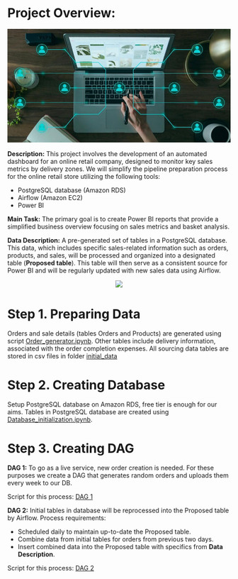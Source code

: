 # Project Overview:
<p align="center">
  <img src="https://github.com/AntonMiniazev/Fine_Delivery/blob/main/other/data-pipeline-architecture-purpose.jpg" />
</p>

**Description:** This project involves the development of an automated dashboard for an online retail company, designed to monitor key sales metrics by delivery zones. 
We will simplify the pipeline preparation process for the online retail store utilizing the following tools:
- PostgreSQL database (Amazon RDS)
- Airflow (Amazon EC2)
- Power BI

**Main Task:** The primary goal is to create Power BI reports that provide a simplified business overview focusing on sales metrics and basket analysis.

**Data Description:** A pre-generated set of tables in a PostgreSQL database. This data, which includes specific sales-related information such as orders, products, and sales, will be processed and organized into a designated table (**Proposed table**). This table will then serve as a consistent source for Power BI and will be regularly updated with new sales data using Airflow.

<p align="center">
  <img src="https://lucid.app/publicSegments/view/3564fc0c-9ef3-44a1-ba8b-819ac82206d3/image.png" />
</p>

# Step 1. Preparing Data

Orders and sale details (tables Orders and Products) are generated using script [Order_generator.ipynb](https://github.com/AntonMiniazev/Fine_Delivery/blob/main/project_notebooks/Order_generator.ipynb).
Other tables include delivery information, associated with the order completion expenses.
All sourcing data tables are stored in csv files in folder [initial_data](https://github.com/AntonMiniazev/Fine_Delivery/tree/main/project_notebooks)

# Step 2. Creating Database

Setup PostgreSQL database on Amazon RDS, free tier is enough for our aims. 
Tables in PostgreSQL database are created using [Database_initialization.ipynb](https://github.com/AntonMiniazev/Fine_Delivery/blob/main/project_notebooks/Database_initialization.ipynb).

# Step 3. Creating DAG

**DAG 1:** To go as a live service, new order creation is needed. For these purposes we create a DAG that generates random orders and uploads them every week to our DB.

Script for this process: [DAG 1](https://github.com/AntonMiniazev/Fine_Delivery/blob/main/DAGs/dag_load_order_data-master.py)

**DAG 2:** Initial tables in database will be reprocessed into the Proposed table by Airflow. 
Process requirements:
- Scheduled daily to maintain up-to-date the Proposed table.
- Combine data from initial tables for orders from previous two days.
- Insert combined data into the Proposed table with specifics from **Data Description**.

Script for this process: [DAG 2](https://github.com/AntonMiniazev/Fine_Delivery/blob/main/DAGs/dag_zone_economy-master.py)
